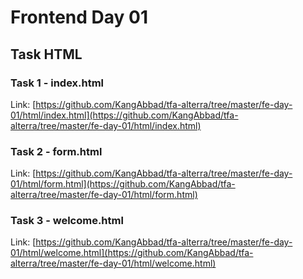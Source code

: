# Frontend Day 01

## Task HTML

### Task 1 - index.html

Link: [https://github.com/KangAbbad/tfa-alterra/tree/master/fe-day-01/html/index.html](https://github.com/KangAbbad/tfa-alterra/tree/master/fe-day-01/html/index.html)

### Task 2 - form.html

Link: [https://github.com/KangAbbad/tfa-alterra/tree/master/fe-day-01/html/form.html](https://github.com/KangAbbad/tfa-alterra/tree/master/fe-day-01/html/form.html)

### Task 3 - welcome.html

Link: [https://github.com/KangAbbad/tfa-alterra/tree/master/fe-day-01/html/welcome.html](https://github.com/KangAbbad/tfa-alterra/tree/master/fe-day-01/html/welcome.html)
